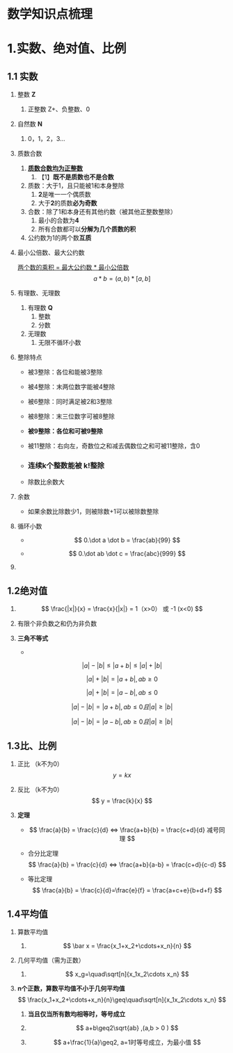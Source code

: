 # 数学知识点梳理

# 1.实数、绝对值、比例

## 1.1 实数



1. 整数 **Z**

   1. 正整数 Z+、负整数、0

2. 自然数 **N**

   1. 0，1，2，3...

3. 质数合数

   1. **<u>质数合数均为正整数</u>**
      1. 【1】**既不是质数也不是合数**
   2. 质数：大于1，且只能被1和本身整除
      1. **2**是唯一一个偶质数
      2. 大于**2**的质数**必为奇数**
   3. 合数：除了1和本身还有其他约数（被其他正整数整除）
      1. 最小的合数为**4**
      2. 所有合数都可以**分解为几个质数的积**
   4. 公约数为1的两个数**互质**

4. 最小公倍数、最大公约数

   <u>两个数的乘积 = 最大公约数 * 最小公倍数</u>
   $$
   a*b = (a,b) * [a,b]
   $$

5. 有理数、无理数

   1. 有理数 **Q**
      1. 整数
      2. 分数
   2. 无理数
      1. 无限不循环小数

6. 整除特点

   - 被3整除：各位和能被3整除
   
   - 被4整除：末两位数字能被4整除
   
   - 被6整除：同时满足被2和3整除
   
   - 被8整除：末三位数字可被8整除
   
   - **被9整除：各位和可被9整除**
   
   - 被11整除：右向左，奇数位之和减去偶数位之和可被11整除，含0
   
   - ### 连续k个整数能被 k!整除
   
   - 除数比余数大
   
7. 余数

   - 如果余数比除数少1，则被除数+1可以被除数整除

8. 循环小数

   - $$
     0.\dot a \dot b = \frac{ab}{99}
     $$

   - $$
     0.\dot ab \dot c = \frac{abc}{999}
     $$

9. 



## 1.2绝对值

1. $$
   \frac{|x|}{x} = \frac{x}{|x|} = 1（x>0） 或 -1 (x<0)
   $$

2. 有限个非负数之和仍为非负数

3. **三角不等式**

   - 

   $$
   |a|-|b|\leq|a+b|\leq|a|+|b|
   $$

   $$
   |a|+|b| = |a+b|,ab\geq0
   $$

   $$
   |a|+|b| = |a-b|,ab\leq0
   $$

   $$
   |a|-|b| = |a+b|,ab\leq0且|a|\geq|b|
   $$

   $$
   |a|-|b| = |a-b|,ab\geq0且|a|\geq|b|
   $$

   

## 1.3比、比例

1. 正比 （k不为0）
   $$
   y = kx
   $$

2. 反比 （k不为0）
   $$
   y = \frac{k}{x}
   $$

3. **定理**

   - $$
     \frac{a}{b} = \frac{c}{d}  <=> \frac{a+b}{b} = \frac{c+d}{d} 减号同理
     $$

     

   - 合分比定理
     $$
     \frac{a}{b} = \frac{c}{d}  <=> \frac{a+b}{a-b} = \frac{c+d}{c-d}
     $$

   - 等比定理 
     $$
     \frac{a}{b} = \frac{c}{d}=\frac{e}{f} = \frac{a+c+e}{b+d+f}
     $$

## 1.4平均值

1. 算数平均值

   1. $$
      \bar x = \frac{x_1+x_2+\cdots+x_n}{n}
      $$

2. 几何平均值（需为正数）

   1. $$
      x_g=\quad\sqrt[n]{x_1x_2\cdots x_n}
      $$

3. **n个正数，算数平均值不小于几何平均值**
   $$
   \frac{x_1+x_2+\cdots+x_n}{n}\geq\quad\sqrt[n]{x_1x_2\cdots x_n}
   $$

   1. **当且仅当所有数均相等时，等号成立**

   2. $$
      a+b\geq2\sqrt{ab} ,(a,b > 0 )
      $$

   3. $$
      a+\frac{1}{a}\geq2, a=1时等号成立，为最小值
      $$

